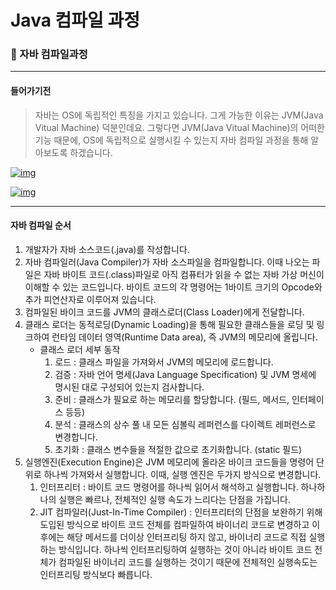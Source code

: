 # Java 컴파일 과정

### 📌 자바 컴파일과정

------

#### 들어가기전

> 자바는 OS에 독립적인 특징을 가지고 있습니다. 그게 가능한 이유는 JVM(Java Vitual Machine) 덕분인데요. 그렇다면 JVM(Java Vitual Machine)의 어떠한 기능 때문에, OS에 독립적으로 실행시킬 수 있는지 자바 컴파일 과정을 통해 알아보도록 하겠습니다.

[![img](https://camo.githubusercontent.com/af3d43865302485f944cbc6a7a7c3fcb27d3227320e5bf0b2cd8013d76507c07/687474703a2f2f7463707363686f6f6c2e636f6d2f6c656374757265732f696d675f6a6176615f70726f6772616d6d696e672e706e67)](https://camo.githubusercontent.com/af3d43865302485f944cbc6a7a7c3fcb27d3227320e5bf0b2cd8013d76507c07/687474703a2f2f7463707363686f6f6c2e636f6d2f6c656374757265732f696d675f6a6176615f70726f6772616d6d696e672e706e67)

[![img](https://camo.githubusercontent.com/9ada78092a3d1fd3e81574ad2b48baf0db97baced4d4a3e0eca1b0d014152ae4/68747470733a2f2f74312e6461756d63646e2e6e65742f6366696c652f746973746f72792f393931443036344235414539393944353132)](https://camo.githubusercontent.com/9ada78092a3d1fd3e81574ad2b48baf0db97baced4d4a3e0eca1b0d014152ae4/68747470733a2f2f74312e6461756d63646e2e6e65742f6366696c652f746973746f72792f393931443036344235414539393944353132)

------

#### 자바 컴파일 순서

1. 개발자가 자바 소스코드(.java)를 작성합니다.
2. 자바 컴파일러(Java Compiler)가 자바 소스파일을 컴파일합니다. 이때 나오는 파일은 자바 바이트 코드(.class)파일로 아직 컴퓨터가 읽을 수 없는 자바 가상 머신이 이해할 수 있는 코드입니다. 바이트 코드의 각 명령어는 1바이트 크기의 Opcode와 추가 피연산자로 이루어져 있습니다.
3. 컴파일된 바이크 코드를 JVM의 클래스로더(Class Loader)에게 전달합니다.
4. 클래스 로더는 동적로딩(Dynamic Loading)을 통해 필요한 클래스들을 로딩 및 링크하여 런타임 데이터 영역(Runtime Data area), 즉 JVM의 메모리에 올립니다.
   - 클래스 로더 세부 동작
     1. 로드 : 클래스 파일을 가져와서 JVM의 메모리에 로드합니다.
     2. 검증 : 자바 언어 명세(Java Language Specification) 및 JVM 명세에 명시된 대로 구성되어 있는지 검사합니다.
     3. 준비 : 클래스가 필요로 하는 메모리를 할당합니다. (필드, 메서드, 인터페이스 등등)
     4. 분석 : 클래스의 상수 풀 내 모든 심볼릭 레퍼런스를 다이렉트 레퍼런스로 변경합니다.
     5. 초기화 : 클래스 변수들을 적절한 값으로 초기화합니다. (static 필드)
5. 실행엔진(Execution Engine)은 JVM 메모리에 올라온 바이크 코드들을 명령어 단위로 하나씩 가져와서 실행합니다. 이때, 실행 엔진은 두가지 방식으로 변경합니다.
   1. 인터프리터 : 바이트 코드 명령어를 하나씩 읽어서 해석하고 실행합니다. 하나하나의 실행은 빠르나, 전체적인 실행 속도가 느리다는 단점을 가집니다.
   2. JIT 컴파일러(Just-In-Time Compiler) : 인터프리터의 단점을 보완하기 위해 도입된 방식으로 바이트 코드 전체를 컴파일하여 바이너리 코드로 변경하고 이후에는 해당 메서드를 더이상 인터프리팅 하지 않고, 바이너리 코드로 직접 실행하는 방식입니다. 하나씩 인터프리팅하여 실행하는 것이 아니라 바이트 코드 전체가 컴파일된 바이너리 코드를 실행하는 것이기 때문에 전체적인 실행속도는 인터프리팅 방식보다 빠릅니다.